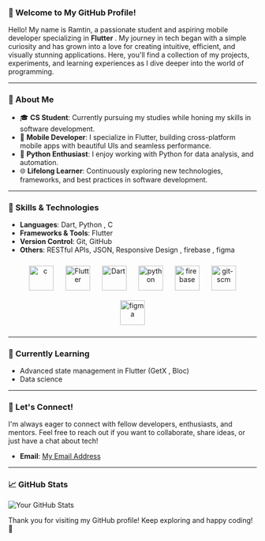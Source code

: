 ### 🌟 Welcome to My GitHub Profile!

Hello! My name is Ramtin, a passionate student and aspiring mobile developer specializing in **Flutter** . My journey in tech began with a simple curiosity and has grown into a love for creating intuitive, efficient, and visually stunning applications. Here, you'll find a collection of my projects, experiments, and learning experiences as I dive deeper into the world of programming.

---

### 🚀 About Me

- 🎓 **CS Student**: Currently pursuing my studies while honing my skills in software development.
- 📱 **Mobile Developer**: I specialize in Flutter, building cross-platform mobile apps with beautiful UIs and seamless performance.
- 🐍 **Python Enthusiast**: I enjoy working with Python for  data analysis, and automation.
- 🌐 **Lifelong Learner**: Continuously exploring new technologies, frameworks, and best practices in software development.

---

### 🔧 Skills & Technologies

- **Languages**: Dart, Python , C
- **Frameworks & Tools**: Flutter
- **Version Control**: Git, GitHub
- **Others**: RESTful APIs, JSON, Responsive Design , firebase , figma 
 
<div align="center">  
 <img style="margin: 10px" src="https://www.cprogramming.com/" alt="c" height="50" />  
<img style="margin: 10px" src="https://profilinator.rishav.dev/skills-assets/flutterio-icon.svg" alt="Flutter" height="50" />  
<img style="margin: 10px" src="https://profilinator.rishav.dev/skills-assets/dartlang-icon.svg" alt="Dart" height="50" />  
<img style="margin: 10px" src="https://profilinator.rishav.dev/skills-assets/python-original.svg" alt="python" height="50" />  
<img style="margin: 10px" src="https://profilinator.rishav.dev/skills-assets/firebase.png" alt="firebase" height="50" /> 
<img style="margin: 10px" src="https://profilinator.rishav.dev/skills-assets/git-scm-icon.svg" alt="git-scm" height="50" />  
<img style="margin: 10px" src="https://profilinator.rishav.dev/skills-assets/figma-icon.svg" alt="figma" height="50" />  
</div>

</td><td valign="top" width="33%">


---

### 🌱 Currently Learning

- Advanced state management in Flutter (GetX , Bloc)
- Data science

---

### 💬 Let's Connect!

I'm always eager to connect with fellow developers, enthusiasts, and mentors. Feel free to reach out if you want to collaborate, share ideas, or just have a chat about tech!

- **Email**: [My Email Address](mailto:ramtin.bor7hp@gmail.com)


---

### 📈 GitHub Stats

![Your GitHub Stats](https://github-readme-stats.vercel.app/api?username=ramtinboreili&show_icons=true&theme=radical)

Thank you for visiting my GitHub profile! Keep exploring and happy coding! 🚀

